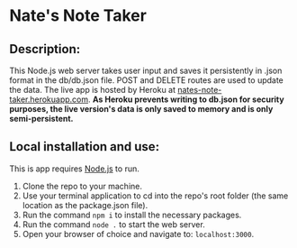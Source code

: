 # Nate's Note Taker

## Description:

This Node.js web server takes user input and saves it persistently in .json format in the db/db.json file. POST and DELETE routes are used to update the data. The live app is hosted by Heroku at [nates-note-taker.herokuapp.com](https://nates-note-taker.herokuapp.com/). **As Heroku prevents writing to db.json for security purposes, the live version's data is only saved to memory and is only semi-persistent.**

## Local installation and use:

This is app requires [Node.js](https://nodejs.org/en/) to run.

1. Clone the repo to your machine.
2. Use your terminal application to cd into the repo's root folder (the same location as the package.json file).
3. Run the command `npm i` to install the necessary packages.
4. Run the command `node .` to start the web server.
5. Open your browser of choice and navigate to: `localhost:3000`.

